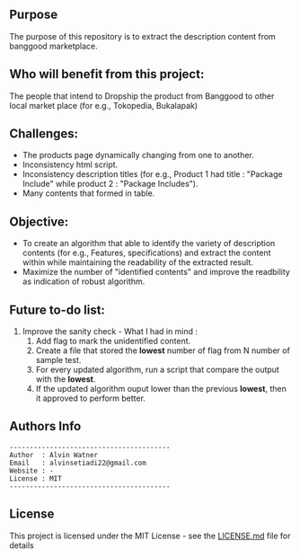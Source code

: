 ## Purpose
The purpose of this repository is to extract the description content from banggood marketplace.

## Who will benefit from this project:
The people that intend to Dropship the product from Banggood to other local market place (for e.g., Tokopedia, Bukalapak)

## Challenges:
* The products page dynamically changing from one to another.
* Inconsistency html script.
* Inconsistency description titles (for e.g., Product 1 had title : "Package Include" while product 2 : "Package Includes").
* Many contents that formed in table.

## Objective:
* To create an algorithm that able to identify the variety of description contents (for e.g., Features, specifications) and extract the content within while maintaining the readability of the extracted result.
* Maximize the number of "identified contents" and improve the readbility as indication of robust algorithm.

## Future to-do list:
1. Improve the sanity check - What I had in mind :
    1. Add flag to mark the unidentified content. 
    2. Create a file that stored the **lowest** number of flag from N number of sample test.
    3. For every updated algorithm, run a script that compare the output with the **lowest**.
    4. If the updated algorithm ouput lower than the previous **lowest**, then it approved to
	      perform better.


## Authors Info
```
----------------------------------------
Author  : Alvin Watner
Email   : alvinsetiadi22@gmail.com
Website : -
License : MIT
----------------------------------------
```

## License

This project is licensed under the MIT License - see the [LICENSE.md](LICENSE.md) file for details
